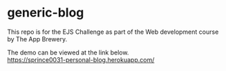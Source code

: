 # generic-blog
This repo is for the EJS Challenge as part of the Web development course by The App Brewery.

The demo can be viewed at the link below.  
https://sprince0031-personal-blog.herokuapp.com/
